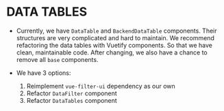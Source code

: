 # DATA TABLES

- Currently, we have `DataTable` and `BackendDataTable` components. Their structures are very complicated and hard to maintain. We recommend refactoring the data tables with Vuetify components. So that we have clean, maintainable code. After changing, we also have a chance to remove all `base` components.


- We have 3 options:
	1. Reimplement `vue-filter-ui` dependency as our own
	2. Refactor `DataFilter` component
	3. Refactor `DataTables` component
